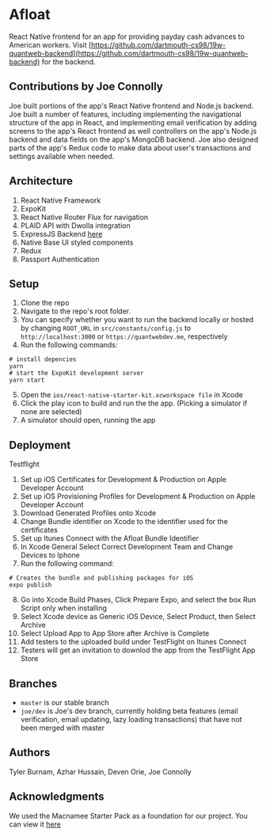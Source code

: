 


# Afloat

React Native frontend for an app for providing payday cash advances to American workers. Visit [https://github.com/dartmouth-cs98/19w-quantweb-backend](https://github.com/dartmouth-cs98/19w-quantweb-backend) for the backend.

## Contributions by Joe Connolly

Joe built portions of the app's React Native frontend and Node.js backend. Joe built a number of features, including implementing the  navigational structure of the app in React, and implementing email verification by adding screens to the app's React frontend as well controllers on the app's Node.js backend and data fields on the app's MongoDB backend.  Joe also designed parts of the app's Redux code to make data about user's transactions and settings available when needed.  

## Architecture

1) React Native Framework
2) ExpoKit
3) React Native Router Flux for navigation
4) PLAID API with Dwolla integration
5) ExpressJS Backend [here](https://github.com/dartmouth-cs98/19w-quantweb-backend)
6) Native Base UI styled components 
7) Redux
8) Passport Authentication 

## Setup

1) Clone the repo
2) Navigate to the repo's root folder. 
3) You can specify whether you want to run the backend locally or hosted by changing `ROOT_URL` in `src/constants/config.js` to `http://localhost:3000` or `https://quantwebdev.me`, respectively
4) Run the following commands:
````
# install depencies
yarn
# start the ExpoKit development server
yarn start

````
5) Open the `ios/react-native-starter-kit.xcworkspace file` in Xcode
6) Click the play icon to build and run the the app. (Picking a simulator if none are selected)
7) A simulator should open, running the app

## Deployment
Testflight
1) Set up iOS Certificates for Development & Production on Apple Developer Account
2) Set up iOS Provisioning Profiles for Development & Production on Apple Developer Account
3) Download Generated Profiles onto Xcode
4) Change Bundle identifier on Xcode to the identifier used for the certificates
5) Set up Itunes Connect with the Afloat Bundle Identifier
6) In Xcode General Select Correct Development Team and Change Devices to Iphone
7) Run the following command:
````
# Creates the bundle and publishing packages for iOS 
expo publish
````
8) Go into Xcode Build Phases, Click Prepare Expo, and select the box Run Script only when installing
9) Select Xcode device as Generic iOS Device, Select Product, then Select Archive
10) Select Upload App to App Store after Archive is Complete
11) Add testers to the uploaded build under TestFlight on Itunes Connect
12) Testers will get an invitation to downlod the app from the TestFlight App Store

## Branches
* `master` is our stable branch
* `joe/dev` is Joe's dev branch, currently holding beta features (email verification, email updating, lazy loading transactions) that have not been merged with master
## Authors

Tyler Burnam, Azhar Hussain, Deven Orie, Joe Connolly

## Acknowledgments

We used the Macnamee Starter Pack as a foundation for our project.  You can view it [here](https://github.com/mcnamee/react-native-starter-kit)
